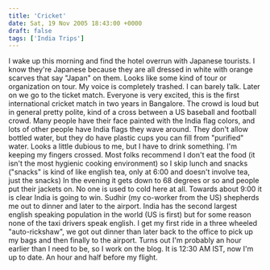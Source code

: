 ```yaml
---
title: 'Cricket'
date: Sat, 19 Nov 2005 18:43:00 +0000
draft: false
tags: ['India Trips']
---
```


I wake up this morning and find the hotel overrun with Japanese tourists. I know they're Japanese because they are all dressed in white with orange scarves that say "Japan" on them. Looks like some kind of tour or organization on tour. My voice is completely trashed. I can barely talk. Later on we go to the ticket match. Everyone is very excited, this is the first international cricket match in two years in Bangalore. The crowd is loud but in general pretty polite, kind of a cross between a US baseball and football crowd. Many people have their face painted with the India flag colors, and lots of other people have India flags they wave around. They don't allow bottled water, but they do have plastic cups you can fill from "purified" water. Looks a little dubious to me, but I have to drink something. I'm keeping my fingers crossed. Most folks recommend I don't eat the food (it isn't the most hygienic cooking environment) so I skip lunch and snacks ("snacks" is kind of like english tea, only at 6:00 and doesn't involve tea, just the snacks) In the evening it gets down to 68 degrees or so and people put their jackets on. No one is used to cold here at all. Towards about 9:00 it is clear India is going to win. Sudhir (my co-worker from the US) shepherds me out to dinner and later to the airport. India has the second largest english speaking population in the world (US is first) but for some reason none of the taxi drivers speak english. I get my first ride in a three wheeled "auto-rickshaw", we got out dinner than later back to the office to pick up my bags and then finally to the airport. Turns out I'm probably an hour earlier than I need to be, so I work on the blog. It is 12:30 AM IST, now I'm up to date. An hour and half before my flight.
